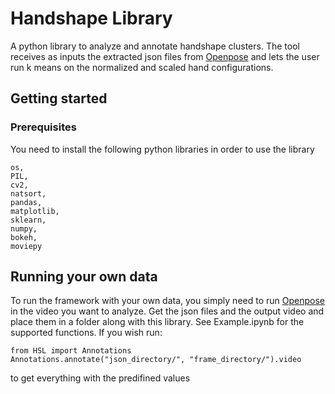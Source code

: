# Handshape Library
A python library to analyze and annotate handshape clusters. The tool receives as inputs the extracted json files from [Openpose](https://github.com/CMU-Perceptual-Computing-Lab/openpose) and lets the user run k means on the normalized and scaled hand configurations.

## Getting started

### Prerequisites
You need to install the following python libraries in order to use the library
```
os,
PIL,
cv2,
natsort,
pandas,
matplotlib,
sklearn,
numpy,
bokeh,
moviepy
```

## Running your own data
To run the framework with your own data, you simply need to run [Openpose](https://github.com/CMU-Perceptual-Computing-Lab/openpose) in the video you want to analyze. Get the json files and the output video and place them in a folder along with this library. See Example.ipynb for the supported functions. If you wish run:

```
from HSL import Annotations
Annotations.annotate("json_directory/", "frame_directory/").video
```
to get everything with the predifined values

